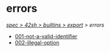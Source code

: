# errors

*[spec > 42sh > builtins > export](..) > errors*

* [001-not-a-valid-identifier](./001-not-a-valid-identifier)
* [002-illegal-option](./002-illegal-option)
